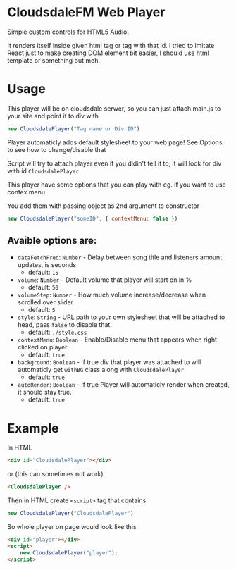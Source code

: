 # CloudsdaleFM Web Player
Simple custom controls for HTML5 Audio.

It renders itself inside given html tag or tag with that id. I tried to imitate React just to make creating DOM element bit easier, I should use html template or something but meh.

# Usage
This player will be on cloudsdale serwer, so you can just attach main.js to your site and point it to div with
```js
new CloudsdalePlayer("Tag name or Div ID")
```
Player automaticly adds default stylesheet to your web page! See Options to see how to change/disable that

Script will try to attach player even if you didin't tell it to, it will look for div with id `CloudsdalePlayer`

This player have some options that you can play with eg. if you want to use contex menu.

You add them with passing object as 2nd argument to constructor
```js
new CloudsdalePlayer("someID", { contextMenu: false })
```
## Avaible options are:
+ `dataFetchFreq`: `Number` - Delay between song title and listeners amount updates, is seconds
    - default: `15`
+ `volume`: `Number` - Default volume that player will start on in %
    - default: `50`
+ `volumeStep`: `Number` - How much volume increase/decrease when scrolled over slider
    - default: `5`
+ `style`: `String` - URL path to your own stylesheet that will be attached to head, pass `false` to disable that.
    - default: `./style.css`
+ `contextMenu`: `Boolean` - Enable/Disable menu that appears when right clicked on player.
    - default: `true`
+ `background`: `Boolean` - If true div that player was attached to will automaticly get `withBG` class along with `CloudsdalePlayer`
    - default: `true`
+ `autoRender`: `Boolean` - If true Player will automaticly render when created, it should stay true.
    - default: `true`

# Example
In HTML
```html
<div id="CloudsdalePlayer"></div>
```
or (this can sometimes not work)
```html
<CloudsdalePlayer />
```

Then in HTML create `<script>` tag that contains
```js
new CloudsdalePlayer("CloudsdalePlayer")
```
So whole player on page would look like this
```html
<div id="player"></div>
<script>
    new CloudsdalePlayer("player");
</script>
```
